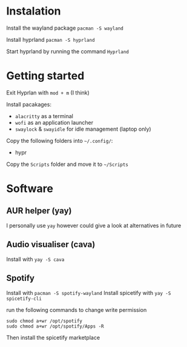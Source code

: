 # Instalation
Install the wayland package
`pacman -S wayland`

Install hyprland
`pacman -S hyprland`

Start hyprland by running the command `Hyprland`

# Getting started
Exit Hyprlan with `mod + m` (I think)

Install pacakages: 
- `alacritty` as a terminal
- `wofi` as an application launcher
- `swaylock` & `swayidle` for idle management (laptop only)

Copy the following folders into `~/.config/`:
- hypr

Copy the `Scripts` folder and move it to `~/Scripts`

# Software

## AUR helper (yay)
I personally use `yay` however could give a look at alternatives in future

## Audio visualiser (cava)
Install with `yay -S cava`

## Spotify
Install with `pacman -S spotify-wayland`
Install spicetify with `yay -S spicetify-cli`

run the following commands to change write permission
```
sudo chmod a+wr /opt/spotify
sudo chmod a+wr /opt/spotify/Apps -R
```

Then install the spicetify marketplace
